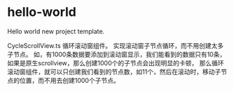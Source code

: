 # hello-world
Hello world new project template.

CycleScrollView.ts 循环滚动窗组件。
实现滚动窗子节点循环，而不用创建太多子节点。
如，有1000条数据要添加到滚动窗显示，我们能看到的数据只有10条，如果是原生scrollview，那么创建1000个的子节点会出现明显的卡顿，
那么循环滚动窗组件，就可以只创建我们看到的节点数，如11个，然后在滚动时，移动子节点的位置，而不用去创建1000个子节点。
